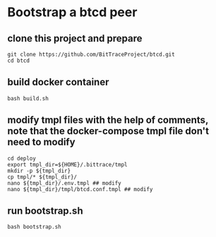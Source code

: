 # Bootstrap a btcd peer

## clone this project and prepare

```shell
git clone https://github.com/BitTraceProject/btcd.git
cd btcd 
```

## build docker container

```shell
bash build.sh
```

## modify tmpl files with the help of comments, note that the docker-compose tmpl file don't need to modify

```shell
cd deploy
export tmpl_dir=${HOME}/.bittrace/tmpl
mkdir -p ${tmpl_dir}
cp tmpl/* ${tmpl_dir}/
nano ${tmpl_dir}/.env.tmpl ## modify
nano ${tmpl_dir}/tmpl/btcd.conf.tmpl ## modify
```

## run bootstrap.sh

```shell
bash bootstrap.sh
```
